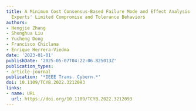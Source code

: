 ```yaml
---
title: A Minimum Cost Consensus-Based Failure Mode and Effect Analysis Framework Considering
  Experts' Limited Compromise and Tolerance Behaviors
authors:
- Hengjie Zhang
- Shenghua Liu
- Yucheng Dong
- Francisco Chiclana
- Enrique Herrera-Viedma
date: '2023-01-01'
publishDate: '2025-05-07T04:22:06.825013Z'
publication_types:
- article-journal
publication: '*IEEE Trans. Cybern.*'
doi: 10.1109/TCYB.2022.3212093
links:
- name: URL
  url: https://doi.org/10.1109/TCYB.2022.3212093
---
```

